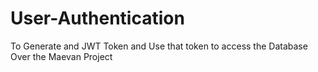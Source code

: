 # User-Authentication
To Generate and JWT Token and Use that token to access the Database Over the Maevan Project
